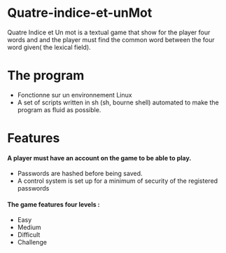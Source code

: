 # Quatre-indice-et-unMot
Quatre Indice et Un mot is a textual game that show for the player four words and and the player must find the common word between the four word given( the lexical field).

# The program
- Fonctionne sur un environnement Linux
- A set of scripts written in sh (sh, bourne shell) automated to make the program as fluid as possible.

# Features
#### A player must have an account on the game to be able to play.
  - Passwords are hashed before being saved.
  - A control system is set up for a minimum of security of the registered passwords
#### The game features four levels :
  - Easy
  - Medium 
  - Difficult 
  - Challenge
